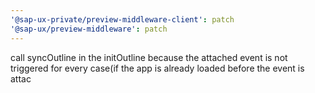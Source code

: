 ```yaml
---
'@sap-ux-private/preview-middleware-client': patch
'@sap-ux/preview-middleware': patch
---
```


call syncOutline in the initOutline because the attached event is not triggered for every case(if the app is already loaded before the event is attac

